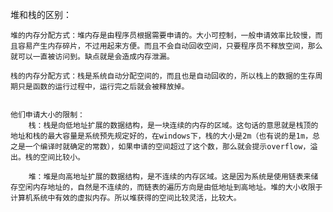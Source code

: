 堆和栈的区别：

    堆的内存分配方式：堆内存是由程序员根据需要申请的。大小可控制，一般申请效率比较慢，而且容易产生内存碎片，不过用起来方便。而且不会自动回收空间，只要程序员不释放空间，那么就可以一直被访问到。缺点就是会造成内存泄漏。
    
    栈的内存分配方式：栈是系统自动分配空间的，而且也是自动回收的，所以栈上的数据的生存周期只是函数的运行过程中，运行完之后就会被释放掉。


    他们申请大小的限制：
        栈：栈是向低地址扩展的数据结构，是一块连续的内存的区域。这句话的意思就是栈顶的地址和栈的最大容量是系统预先规定好的，在windows下，栈的大小是2m（也有说的是1m，总之是一个编译时就确定的常数），如果申请的空间超过了这个数，那么就会提示overflow，溢出。栈的空间比较小。

        堆：堆是向高地址扩展的数据结构，是不连续的内存区域。这是因为系统是使用链表来储存空闲内存地址的，自然是不连续的，而链表的遍历方向是由低地址到高地址。堆的大小收限于计算机系统中有效的虚拟内存。所以堆获得的空间比较灵活，比较大。


